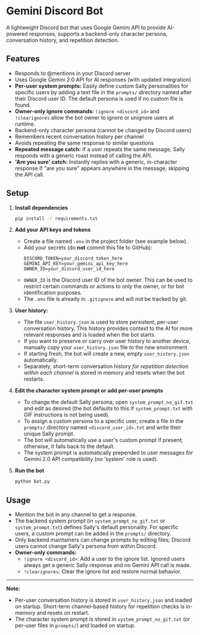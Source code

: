 # Gemini Discord Bot

A lightweight Discord bot that uses Google Gemini API to provide AI-powered responses, supports a backend-only character persona, conversation history, and repetition detection.

## Features
- Responds to @mentions in your Discord server
- Uses Google Gemini 2.0 API for AI responses (with updated integration)
- **Per-user system prompts:** Easily define custom Sally personalities for specific users by adding a text file in the `prompts/` directory named after their Discord user ID. The default persona is used if no custom file is found.
- **Owner-only ignore commands:** `!ignore <discord_id>` and `!clearignores` allow the bot owner to ignore or unignore users at runtime.
- Backend-only character persona (cannot be changed by Discord users)
- Remembers recent conversation history per channel
- Avoids repeating the same response to similar questions
- **Repeated message catch:** If a user repeats the same message, Sally responds with a generic roast instead of calling the API.
- **'Are you sure' catch:** Instantly replies with a generic, in-character response if "are you sure" appears anywhere in the message, skipping the API call.

## Setup
1. **Install dependencies**
   ```bash
   pip install -r requirements.txt
   ```
2. **Add your API keys and tokens**
   - Create a file named `.env` in the project folder (see example below).
   - Add your secrets (do **not** commit this file to GitHub):
     ```env
     DISCORD_TOKEN=your_discord_token_here
     GEMINI_API_KEY=your_gemini_api_key_here
     OWNER_ID=your_discord_user_id_here
     ```
   - `OWNER_ID` is the Discord user ID of the bot owner. This can be used to restrict certain commands or actions to only the owner, or for bot identification purposes.
   - The `.env` file is already in `.gitignore` and will not be tracked by git.
3. **User history:**
   - The file `user_history.json` is used to store persistent, per-user conversation history. This history provides context to the AI for more relevant responses and is loaded when the bot starts.
   - If you want to preserve or carry over user history to another device, manually copy your `user_history.json` file to the new environment.
   - If starting fresh, the bot will create a new, empty `user_history.json` automatically.
   - Separately, short-term conversation history *for repetition detection within each channel* is stored in memory and resets when the bot restarts.
4. **Edit the character system prompt or add per-user prompts**
   - To change the default Sally persona, open `system_prompt_no_gif.txt` and edit as desired (the bot defaults to this if `system_prompt.txt` with GIF instructions is not being used).
   - To assign a custom persona to a specific user, create a file in the `prompts/` directory named `<discord_user_id>.txt` and write their unique Sally prompt.
   - The bot will automatically use a user's custom prompt if present; otherwise, it falls back to the default.
   - The system prompt is automatically prepended to user messages for Gemini 2.0 API compatibility (no 'system' role is used).

5. **Run the bot**
   ```bash
   python bot.py
   ```

## Usage
- Mention the bot in any channel to get a response.
- The backend system prompt (in `system_prompt_no_gif.txt` or `system_prompt.txt`) defines Sally's default personality. For specific users, a custom prompt can be added in the `prompts/` directory.
- Only backend maintainers can change prompts by editing files; Discord users cannot change Sally's persona from within Discord.
- **Owner-only commands:**
  - `!ignore <discord_id>`: Add a user to the ignore list. Ignored users always get a generic Sally response and no Gemini API call is made.
  - `!clearignores`: Clear the ignore list and restore normal behavior.

---

**Note:**
- Per-user conversation history is stored in `user_history.json` and loaded on startup. Short-term channel-based history for repetition checks is in-memory and resets on restart.
- The character system prompt is stored in `system_prompt_no_gif.txt` (or per-user files in `prompts/`) and loaded on startup.
